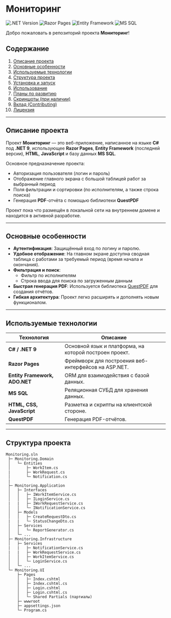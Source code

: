 # Мониторинг
![.NET Version](https://img.shields.io/badge/.NET-9.0-blueviolet)
![Razor Pages](https://img.shields.io/badge/Razor%20Pages-Enabled-success)
![Entity Framework](https://img.shields.io/badge/Entity%20Framework-Latest%20Version-green)
![MS SQL](https://img.shields.io/badge/Database-MS%20SQL-blue)

Добро пожаловать в репозиторий проекта **Мониторинг**! 

## Содержание
1. [Описание проекта](#описание-проекта)
2. [Основные особенности](#основные-особенности)
3. [Используемые технологии](#используемые-технологии)
4. [Структура проекта](#структура-проекта)
5. [Установка и запуск](#установка-и-запуск)
6. [Использование](#использование)
7. [Планы по развитию](#планы-по-развитию)
8. [Скриншоты (при наличии)](#скриншоты)
9. [Вклад (Contributing)](#вклад-contributing)
10. [Лицензия](#лицензия)

---

## Описание проекта
Проект **Мониторинг** — это веб-приложение, написанное на языке **C#** под **.NET 9**, использующее **Razor Pages**, **Entity Framework** (последней версии), **HTML**, **JavaScript** и базу данных **MS SQL**.  

Основное предназначение проекта:  
- Авторизация пользователя (логин и пароль)  
- Отображение главного экрана с большой таблицей работ за выбранный период  
- Поля фильтрации и сортировки (по исполнителям, а также строка поиска)  
- Генерация **PDF**-отчёта с помощью библиотеки **QuestPDF**  

Проект пока что размещён в локальной сети на внутреннем домене и находится в активной разработке.

---

## Основные особенности
- **Аутентификация**: Защищённый вход по логину и паролю.  
- **Удобное отображение**: На главном экране доступна сводная таблица с работами за требуемый период (время начала и окончания).  
- **Фильтрация и поиск**:  
  - Фильтр по исполнителям  
  - Строка ввода для поиска по загруженным данным  
- **Быстрая генерация PDF**: Используется библиотека [QuestPDF](https://github.com/QuestPDF/QuestPDF) для создания отчётов.  
- **Гибкая архитектура**: Проект легко расширять и дополнять новым функционалом.

---

## Используемые технологии
| Технология               | Описание                                                  |
|--------------------------|-----------------------------------------------------------|
| **C# / .NET 9**             | Основной язык и платформа, на которой построен проект.   |
| **Razor Pages**             | Фреймворк для построения веб-интерфейсов на ASP.NET.     |
|**Entity Framework, ADO.NET**| ORM для взаимодействия с базой данных.                   |
| **MS SQL**                  | Реляционная СУБД для хранения данных.                    |
| **HTML, CSS, JavaScript**   | Разметка и скрипты на клиентской стороне.                |
| **QuestPDF**                | Генерация PDF-отчётов.                                   |

---

## Структура проекта
```plaintext
Monitoring.sln
 ├─ Monitoring.Domain
 │   └─ Entities
 │       ├─ WorkItem.cs
 |       ├─ WorkRequest.cs
 │       └─ Notification.cs
 |       
 ├─ Monitoring.Application
 │   ├─ Interfaces
 │   │   ├─ IWorkItemService.cs
 │   │   ├─ ILoginService.cs
 |   |   ├─ IWorkRequestService.cs
 │   │   └─ INotificationService.cs
 │   ├─ Models
 │   │   ├─ CreateRequestDto.cs
 |   |   └─ StatusChangeDto.cs
 │   ├─ Services
 │   │   └─ ReportGenerator.cs
 │   └─ ...
 ├─ Monitoring.Infrastructure
 │   ├─ Services
 |   |   ├─ NotificationService.cs
 |   |   ├─ WorkRequestService.cs
 │   │   ├─ WorkItemService.cs
 │   │   └─ LoginService.cs
 │   └─ ...
 └─ Monitoring.UI
     ├─ Pages
     │   ├─ Index.cshtml
     │   ├─ Index.cshtml.cs
     │   ├─ Login.cshtml
     │   ├─ Login.cshtml.cs
     │   └─ Shared Partials (партиалы)
     ├─ wwwroot
     ├─ appsettings.json
     └─ Program.cs
